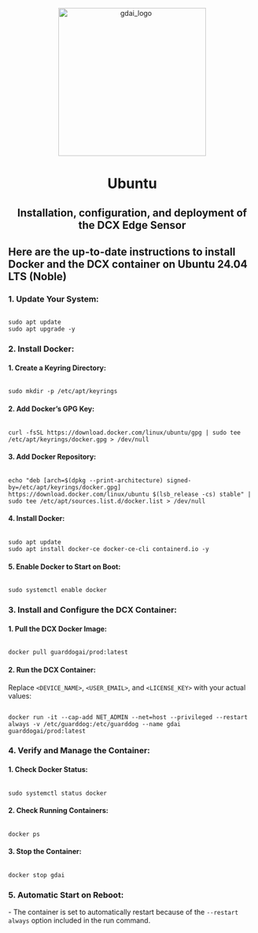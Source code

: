 <p align="center">
    <img src="https://guarddog.ai/wp-content/uploads/2024/03/purple-logo.png" alt="gdai_logo" width="300"/>
</p>

<h1 align="center">Ubuntu</h1>

<h2 align="center">Installation, configuration, and deployment of the DCX Edge Sensor</h2>
<h2>Here are the up-to-date instructions to install Docker and the DCX container on <strong>Ubuntu 24.04 LTS (Noble)</strong></h2>

<h3><strong>1. Update Your System:</strong></h3>
<pre><code>
sudo apt update
sudo apt upgrade -y
</code></pre>

<h3><strong>2. Install Docker:</strong></h3>

<h4>1. <strong>Create a Keyring Directory:</strong></h4>
<pre><code>
sudo mkdir -p /etc/apt/keyrings
</code></pre>

<h4>2. <strong>Add Docker’s GPG Key:</strong></h4>
<pre><code>
curl -fsSL https://download.docker.com/linux/ubuntu/gpg | sudo tee /etc/apt/keyrings/docker.gpg > /dev/null
</code></pre>

<h4>3. <strong>Add Docker Repository:</strong></h4>
<pre><code>
echo "deb [arch=$(dpkg --print-architecture) signed-by=/etc/apt/keyrings/docker.gpg] https://download.docker.com/linux/ubuntu $(lsb_release -cs) stable" | sudo tee /etc/apt/sources.list.d/docker.list > /dev/null
</code></pre>

<h4>4. <strong>Install Docker:</strong></h4>
<pre><code>
sudo apt update
sudo apt install docker-ce docker-ce-cli containerd.io -y
</code></pre>

<h4>5. <strong>Enable Docker to Start on Boot:</strong></h4>
<pre><code>
sudo systemctl enable docker
</code></pre>

<h3><strong>3. Install and Configure the DCX Container:</strong></h3>

<h4>1. <strong>Pull the DCX Docker Image:</strong></h4>
<pre><code>
docker pull guarddogai/prod:latest
</code></pre>

<h4>2. <strong>Run the DCX Container:</strong></h4>
<p>Replace <code>&lt;DEVICE_NAME&gt;</code>, <code>&lt;USER_EMAIL&gt;</code>, and <code>&lt;LICENSE_KEY&gt;</code> with your actual values:</p>
<pre><code>
docker run -it --cap-add NET_ADMIN --net=host --privileged --restart always -v /etc/guarddog:/etc/guarddog --name gdai guarddogai/prod:latest <DEVICE_NAME> <USER_EMAIL> <LICENSE_KEY>
</code></pre>

<h3><strong>4. Verify and Manage the Container:</strong></h3>

<h4>1. <strong>Check Docker Status:</strong></h4>
<pre><code>
sudo systemctl status docker
</code></pre>

<h4>2. <strong>Check Running Containers:</strong></h4>
<pre><code>
docker ps
</code></pre>

<h4>3. <strong>Stop the Container:</strong></h4>
<pre><code>
docker stop gdai
</code></pre>

<h3><strong>5. Automatic Start on Reboot:</strong></h3>
<p>- The container is set to automatically restart because of the <code>--restart always</code> option included in the run command.</p>
